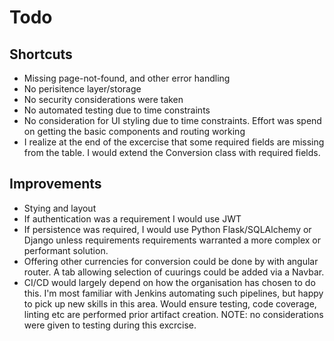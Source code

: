 # Todo

## Shortcuts
- Missing page-not-found, and other error handling
- No perisitence layer/storage
- No security considerations were taken
- No automated testing due to time constraints
- No consideration for UI styling due to time constraints. Effort was spend on getting the basic components and routing working 
- I realize at the end of the excercise that some required fields are missing from the table. I would extend the Conversion class with required fields.

## Improvements
- Stying and layout
- If authentication was a requirement I would use JWT
- If persistence was required, I would use Python Flask/SQLAlchemy or Django unless requirements requirements warranted a more complex or performant solution.
- Offering other currencies for conversion could be done by with angular router. A tab allowing selection of cuurings could be added via a Navbar.
- CI/CD would largely depend on how the organisation has chosen to do this. I'm most familiar with Jenkins automating such pipelines, but happy to pick up new skills in this area. Would ensure testing, code coverage, linting etc are performed prior artifact creation. NOTE: no considerations were given to testing during this excrcise.
